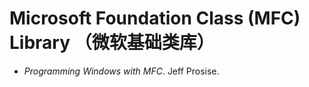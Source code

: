# Microsoft Foundation Class (MFC) Library （微软基础类库）

+ *Programming Windows with MFC*. Jeff Prosise.
